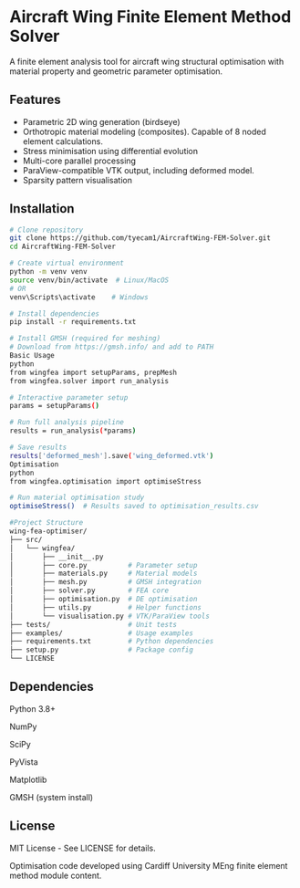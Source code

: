
# Aircraft Wing Finite Element Method Solver

A finite element analysis tool for aircraft wing structural optimisation with material property and geometric parameter optimisation.

## Features
- Parametric 2D wing generation (birdseye)
- Orthotropic material modeling (composites). Capable of 8 noded element calculations.
- Stress minimisation using differential evolution
- Multi-core parallel processing
- ParaView-compatible VTK output, including deformed model.
- Sparsity pattern visualisation

## Installation

```bash
# Clone repository
git clone https://github.com/tyecam1/AircraftWing-FEM-Solver.git
cd AircraftWing-FEM-Solver

# Create virtual environment
python -m venv venv
source venv/bin/activate  # Linux/MacOS
# OR
venv\Scripts\activate    # Windows

# Install dependencies
pip install -r requirements.txt

# Install GMSH (required for meshing)
# Download from https://gmsh.info/ and add to PATH
Basic Usage
python
from wingfea import setupParams, prepMesh
from wingfea.solver import run_analysis

# Interactive parameter setup
params = setupParams()

# Run full analysis pipeline
results = run_analysis(*params)

# Save results
results['deformed_mesh'].save('wing_deformed.vtk')
Optimisation
python
from wingfea.optimisation import optimiseStress

# Run material optimisation study
optimiseStress()  # Results saved to optimisation_results.csv

#Project Structure
wing-fea-optimiser/
├── src/
│   └── wingfea/
│       ├── __init__.py
│       ├── core.py          # Parameter setup
│       ├── materials.py     # Material models
│       ├── mesh.py          # GMSH integration
│       ├── solver.py        # FEA core
│       ├── optimisation.py  # DE optimisation
│       ├── utils.py         # Helper functions
│       └── visualisation.py # VTK/ParaView tools
├── tests/                   # Unit tests
├── examples/                # Usage examples
├── requirements.txt         # Python dependencies
├── setup.py                 # Package config
└── LICENSE
```

## Dependencies
Python 3.8+

NumPy

SciPy

PyVista

Matplotlib

GMSH (system install)

## License
MIT License - See LICENSE for details.

Optimisation code developed using Cardiff University MEng finite element method module content.
